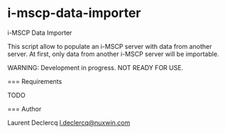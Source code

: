 i-mscp-data-importer
====================

i-MSCP Data Importer

This script allow to populate an i-MSCP server with data from another server. At first, only data from another i-MSCP
server will be importable.

WARNING: Development in progress. NOT READY FOR USE.


=== Requirements

 TODO


=== Author

  Laurent Declercq <l.declercq@nuxwin.com>
